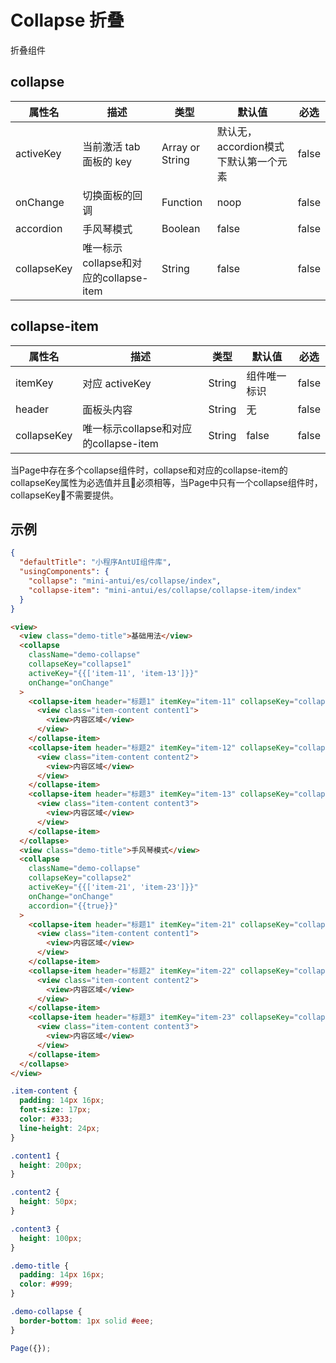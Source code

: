 # Collapse 折叠

折叠组件

## collapse

| 属性名 | 描述 | 类型 | 默认值 | 必选 |
|----|----|----|----|----|
| activeKey | 当前激活 tab 面板的 key | Array or String | 默认无，accordion模式下默认第一个元素 | false |
| onChange | 切换面板的回调	| Function | noop | false |
| accordion | 手风琴模式 | Boolean | false | false |
| collapseKey | 唯一标示collapse和对应的collapse-item | String | false | false |
## collapse-item

| 属性名 | 描述 | 类型 | 默认值 | 必选 |
|----|----|----|----|----|
| itemKey | 对应 activeKey | String | 组件唯一标识 | false |
| header | 面板头内容	| String | 无 | false |
| collapseKey | 唯一标示collapse和对应的collapse-item | String | false | false |

当Page中存在多个collapse组件时，collapse和对应的collapse-item的collapseKey属性为必选值并且必须相等，当Page中只有一个collapse组件时，collapseKey不需要提供。

## 示例

```json
{
  "defaultTitle": "小程序AntUI组件库",
  "usingComponents": {
    "collapse": "mini-antui/es/collapse/index",
    "collapse-item": "mini-antui/es/collapse/collapse-item/index"
  }
}
```

```html
<view>
  <view class="demo-title">基础用法</view>
  <collapse
    className="demo-collapse"
    collapseKey="collapse1"
    activeKey="{{['item-11', 'item-13']}}"
    onChange="onChange"
  >
    <collapse-item header="标题1" itemKey="item-11" collapseKey="collapse1">
      <view class="item-content content1">
        <view>内容区域</view>
      </view>                
    </collapse-item>
    <collapse-item header="标题2" itemKey="item-12" collapseKey="collapse1">
      <view class="item-content content2">
        <view>内容区域</view>
      </view>
    </collapse-item>
    <collapse-item header="标题3" itemKey="item-13" collapseKey="collapse1">
      <view class="item-content content3">
        <view>内容区域</view>         
      </view>
    </collapse-item>
  </collapse>
  <view class="demo-title">手风琴模式</view>
  <collapse
    className="demo-collapse"
    collapseKey="collapse2"
    activeKey="{{['item-21', 'item-23']}}"
    onChange="onChange"
    accordion="{{true}}"
  >
    <collapse-item header="标题1" itemKey="item-21" collapseKey="collapse2">
      <view class="item-content content1">
        <view>内容区域</view>
      </view>                
    </collapse-item>
    <collapse-item header="标题2" itemKey="item-22" collapseKey="collapse2">
      <view class="item-content content2">
        <view>内容区域</view>
      </view>
    </collapse-item>
    <collapse-item header="标题3" itemKey="item-23" collapseKey="collapse2">
      <view class="item-content content3">
        <view>内容区域</view>         
      </view>
    </collapse-item>
  </collapse>  
</view>
```

```css
.item-content {
  padding: 14px 16px;
  font-size: 17px;
  color: #333;
  line-height: 24px;
}

.content1 {
  height: 200px;
}

.content2 {
  height: 50px;
}

.content3 {
  height: 100px;
}

.demo-title {
  padding: 14px 16px;
  color: #999;
}

.demo-collapse {
  border-bottom: 1px solid #eee;
}
```

```javascript
Page({});
```
